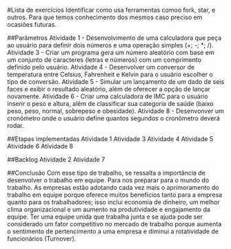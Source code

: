 #Lista de exercícios
Identificar como usa ferramentas comoo fork, star, e outros. Para que temos conhecimento dos mesmos caso preciso em ocasiôes futuras.

##Parâmetros
Atividade 1 - Desenvolvimento de uma calculadora que peça ao usuário para definir dois números e uma operação simples (+; -; *; /).
Atividade 3 - Criar um programa gera um número aleatório com base em um conjunto de caracteres (letras e números) com um comprimento definido pelo usuário.
Atividade 4 - Desenvolver um conversor de temperatura entre Celsius, Fahrenheit e Kelvin para o usuário escolher o tipo de conversão.
Atividade 5 - Simular um lançamento de um dado de seis faces e exibir o resultado aleatório, além de oferecer a opção de lançar novamente.
Atividade 6 - Criar uma calculadora de IMC para o usuário inserir o peso e altura, além de classificar sua categoria de saúde (baixo peso, peso, normal, sobrepeso e obesidade).
Atividade 8 - Desenvonver um cronômetro onde o usuário define quantos segundos o cronômetro deverá rodar.

##Etapas implementadas
Atividade 1
Atividade 3
Atividade 4
Atividade 5
Atividade 6
Atividade 8

##Backlog
Atividade 2
Atividade 7

##Conclusão
Com esse tipo de trabalho, se ressalta a importância de desenvolver o trabalho em equipe. Para nos preparar para o mundo do trabalho. As empresas estão adotando cada vez mais o aprimoramento do trabalho em equipe porque oferece muitos benefícios tanto para a empresa quanto para os trabalhadores; isso inclui economia de dinheiro, um melhor clima organizacional e um aumento na produtividade e engajamento da equipe. Ter uma equipe unida que trabalha junta e se ajuda pode ser considerado um fator competitivo no mercado de trabalho porque aumenta o sentimento de pertencimento a uma empresa e diminui a rotatividade de funcionários (Turnover).
